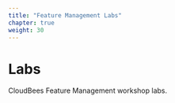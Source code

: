 ```yaml
---
title: "Feature Management Labs"
chapter: true
weight: 30
---
```


# Labs

CloudBees Feature Management workshop labs.